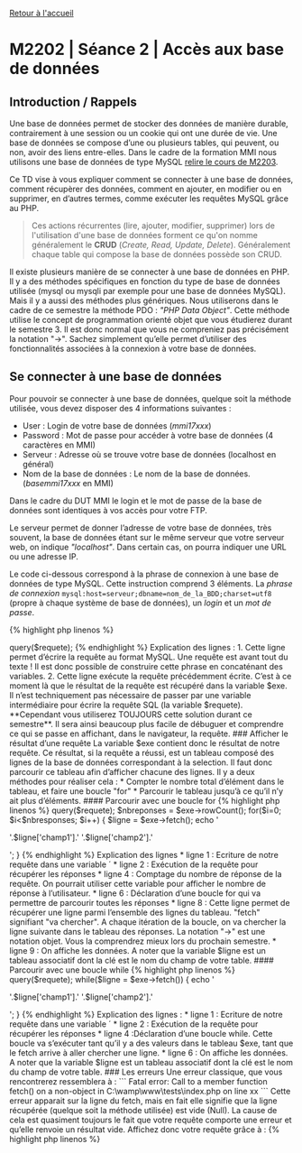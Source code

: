[Retour à l'accueil](README.md)

# M2202 | Séance 2 | Accès aux base de données

## Introduction / Rappels

Une base de données permet de stocker des données de manière durable, contrairement à une session ou un cookie qui ont une durée de vie. Une base de données se compose d’une ou plusieurs tables, qui peuvent, ou non, avoir des liens entre-elles. Dans le cadre de la formation MMI nous utilisons une base de données de type MySQL [relire le cours de M2203](M2203-seance-1.md).

Ce TD vise à vous expliquer comment se connecter à une base de données, comment récupèrer des données, comment en  ajouter, en modifier ou en supprimer, en d’autres termes, comme exécuter les requêtes MySQL grâce au PHP.

> Ces actions récurrentes (lire, ajouter, modifier, supprimer) lors de l'utilisation d'une base de données forment ce qu'on nomme généralement le **CRUD** (*Create, Read, Update, Delete*). Généralement chaque table qui compose la base de données possède son CRUD.

Il existe plusieurs manière de se connecter à une base de données en PHP. Il y a des méthodes spécifiques en fonction du type de base de données utilisée (mysql ou mysqli par exemple pour une base de données MySQL). Mais il y a aussi des méthodes plus génériques. Nous utiliserons dans le cadre de ce semestre la méthode PDO : *"PHP Data Object"*. Cette méthode utilise le concept de programmation orienté objet que vous étudierez durant le semestre 3. Il est donc normal que vous ne compreniez pas précisément la notation "->". Sachez simplement qu’elle permet d’utiliser des fonctionnalités associées à la connexion à votre base de données.

## Se connecter à une base de données
Pour pouvoir se connecter à une base de données, quelque soit la méthode utilisée, vous devez disposer des 4 informations suivantes :
* User : Login de votre base de données (*mmi17xxx*)
* Password : Mot de passe pour accéder à votre base de données (4 caractères en MMI)
* Serveur : Adresse où se trouve votre base de données (localhost en général)
* Nom de la base de données : Le nom de la base de données. (*basemmi17xxx* en MMI)

Dans le cadre du DUT MMI le login et le mot de passe de la base de données sont identiques à vos accès pour votre FTP. 

Le serveur permet de donner l’adresse de votre base de données, très souvent, la base de données étant sur le même serveur que votre serveur web, on indique *"localhost"*. Dans
certain cas, on pourra indiquer une URL ou une adresse IP.

Le code ci-dessous correspond à la phrase de connexion à une base de données de type MySQL. Cette instruction comprend 3 éléments. La *phrase de connexion* `mysql:host=serveur;dbname=nom_de_la_BDD;charset=utf8` (propre à chaque système de base de données), un *login* et un *mot de passe*.

{% highlight php linenos %}
<?php
$bdd = new PDO('mysql:host=serveur;dbname=nom_de_la_BDD;
charset=utf8', 'User', 'Password');
{% endhighlight %}

Il faut bien sûr remplacer dans l’instruction précédente le "serveur", le "nom de la BDD", le "User" et le "Password" par vos informations personnelles. *Il est important de ne mettre aucun espace dans la phrase de connexion.*

## PHP: Définition de constantes

La connexion à la base de données est potentiellement nécessaire sur beaucoup de fichiers de notre projet. En effet, il faut effectuer la connexion sur chaque nouvelle page où cela est nécessaire. La connexion n’est pas permanente.

Il faudra donc écrire l’instruction ci-dessus autant de fois que nécessaire, et en cas de changement de base de données, il faudra modifier chacune des connexions avec les nouveaux paramètres. Ce qui va à l’encontre de la logique de programmation et de non duplication des éléments.

Une solution consiste donc à définir des constantes PHP. Une constante est une variable particulière qui ne peut pas varier pendant l’exécution du script PHP. L’intérêt va donc être de définir une constante pour chacun des quatre paramètres et ensuite utiliser cette constante quand cela sera nécessaire. De cette manière, il n’y aura qu’un seul endroit ou modifier les informations. 

La syntaxe est la suivante :

{% highlight php linenos %}
<?php
define('NOM_CONSTANTE', 'valeur');
{% endhighlight %}

L’usage veut que le nom d’une constante soit en majuscule. **A noter qu’une constante ne commence pas par un $**. 

Dans notre cas, un fichier type de constante pourrait être :

{% highlight php linenos %}
<?php
define('BDD_LOGIN', 'monlogin');
define('BDD_PASSWORD', 'monpassword');
define('BDD_SERVER', 'localhost');
define('BDD_DATABASE', 'basededonnees');
{% endhighlight %}

Ces éléments sont sauvegardés dans un fichier que l’on peut appeler *"config.inc.php"*. Ce fichier contiendra toutes nos constantes. Il faut ensuite **inclure** ce fichier à chaque fois que l’on va faire une connexion à notre base de données. 

Ce qui pourrait donner le code suivant :

{% highlight php linenos %}
...
<?php
include('config.inc.php');

$bdd = new PDO('mysql:host='.BDD_SERVER.';dbname='.BDD_DATABASE.';charset=utf8', BDD_LOGIN, BDD_PASSWORD);
{% endhighlight %}

## Récupérer des données

### Exécuter une requête

Le code ci-dessous va permettre d'écrire une requête en MySQL et de l'éxécuter afin d'intéragir avec le serveur de base de données.

{% highlight php linenos %}
...
<?php
include('config.inc.php');

$bdd = new PDO('mysql:host='.BDD_SERVER.';dbname='.BDD_DATABASE.';charset=utf8', BDD_LOGIN, BDD_PASSWORD);

$requete = 'SELECT * FROM table';
$exe = $bdd->query($requete);
{% endhighlight %}

Explication des lignes :
1. Cette ligne permet d’écrire la requête au format MySQL. Une requête est avant tout du texte ! Il est donc possible de construire cette phrase en concaténant des variables.

2. Cette ligne exécute la requête précédemment écrite. C’est à ce moment là que le résultat de la requête est récupéré dans la variable $exe.

Il n’est techniquement pas nécessaire de passer par une variable intermédiaire pour écrire la requête SQL (la variable $requete). **Cependant vous utiliserez TOUJOURS cette solution durant ce semestre**. Il sera ainsi beaucoup plus facile de débuguer et comprendre ce qui se passe en affichant, dans le navigateur, la requête.

### Afficher le résultat d’une requête

La variable $exe contient donc le résultat de notre requête. 

Ce résultat, si la requête a réussi, est un tableau composé des lignes de la base de données correspondant à la selection. Il faut donc parcourir ce tableau afin d’afficher chacune des lignes. Il y a deux méthodes pour réaliser cela :

* Compter le nombre total d’élément dans le tableau, et faire une boucle "for"
* Parcourir le tableau jusqu’à ce qu’il n’y ait plus d’éléments.

#### Parcourir avec une boucle for

{% highlight php linenos %}

<?php
include('config.inc.php');

$bdd = new PDO('mysql:host='.BDD_SERVER.';dbname='.BDD_DATABASE.';charset=utf8', BDD_LOGIN, BDD_PASSWORD);

$requete = 'SELECT * FROM table';
$exe = $db->query($requete);

$nbreponses = $exe->rowCount();

for($i=0; $i<$nbresponses; $i++)
{
    $ligne = $exe->fetch();
    echo '<p>'.$ligne['champ1'].' '.$ligne['champ2'].'</p>';
}
{% endhighlight %}

Explication des lignes
* ligne 1 : Ecriture de notre requête dans une variable ´
* ligne 2 : Exécution de la requête pour récupérer les réponses
* ligne 4 : Comptage du nombre de réponse de la requête. On pourrait utiliser cette variable pour afficher le nombre de réponse à l’utilisateur.
* ligne 6 : Déclaration d’une boucle for qui va permettre de parcourir toutes les réponses
* ligne 8 : Cette ligne permet de récupérer une ligne parmi l’ensemble des lignes du tableau. "fetch" signifiant "va chercher". A chaque itération de la boucle, on va chercher la ligne suivante dans le tableau des réponses. La notation "->" est une notation objet. Vous la comprendrez mieux lors du prochain semestre.
* ligne 9 : On affiche les données. A noter que la variable $ligne est un tableau associatif dont la clé est le nom du champ de votre table.

#### Parcourir avec une boucle while

{% highlight php linenos %}
<?php
include('config.inc.php');

$bdd = new PDO('mysql:host='.BDD_SERVER.';dbname='.BDD_DATABASE.';charset=utf8', BDD_LOGIN, BDD_PASSWORD);

$requete = 'SELECT * FROM table';
$exe = $db->query($requete);

while($ligne = $exe->fetch())
{
    echo '<p>'.$ligne['champ1'].' '.$ligne['champ2'].'</p>';
}
{% endhighlight %}

Explication des lignes :

* ligne 1 : Ecriture de notre requête dans une variable ´
* ligne 2 : Exécution de la requête pour récupérer les réponses
* ligne 4 :Déclaration d’une boucle while. Cette boucle va s’exécuter tant qu’il y a des valeurs dans le tableau $exe, tant que le fetch arrive à aller chercher une ligne.
* ligne 6 : On affiche les données. A noter que la variable $ligne est un tableau associatif dont la clé est le nom du champ de votre table.

### Les erreurs

Une erreur classique, que vous rencontrerez ressemblera à :

```
Fatal error: Call to a member function fetch() on a non-object in C:\wamp\www\tests\index.php on line xx
```
Cette erreur apparait sur la ligne du fetch, mais en fait elle signifie que la ligne récupérée (quelque soit la méthode utilisée) est vide (Null). La cause de cela est quasiment toujours le fait que votre requête comporte une erreur et qu’elle renvoie un résultat vide.

Affichez donc votre requête grâce à :

{% highlight php linenos %}
<?php
echo $req;
{% endhighlight %}

Copier/coller la réponse dans phpmyadmin, onglet "SQL" afin de tester la requête et obtenir un message d’erreur plus précis.

## Exercices